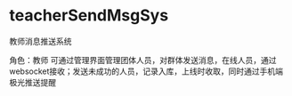 # teacherSendMsgSys
教师消息推送系统

角色：教师
可通过管理界面管理团体人员，对群体发送消息，在线人员，通过websocket接收；发送未成功的人员，记录入库，上线时收取，同时通过手机端极光推送提醒
